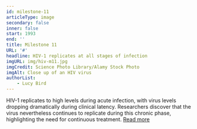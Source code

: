 ```yaml
---
id: milestone-11
articleType: image
secondary: false
inner: false
start: 1993 
end: ''
title: Milestone 11
URL: '#'
headline: HIV-1 replicates at all stages of infection
imgURL: img/hiv-m11.jpg
imgCredit: Science Photo Library/Alamy Stock Photo
imgAlt: Close up of an HIV virus
authorList:
    - Lucy Bird
---
```

HIV-1 replicates to high levels during acute infection, with virus levels dropping dramatically during clinical latency. Researchers discover that the virus nevertheless continues to replicate during this chronic phase, highlighting the need for continuous treatment. <a href="#">Read more</a>